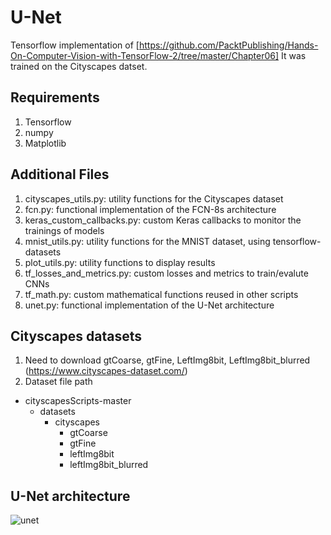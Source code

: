 # U-Net
Tensorflow implementation of [https://github.com/PacktPublishing/Hands-On-Computer-Vision-with-TensorFlow-2/tree/master/Chapter06] It was trained on the Cityscapes datset.

## Requirements
1. Tensorflow
2. numpy
3. Matplotlib

## Additional Files
1. cityscapes_utils.py: utility functions for the Cityscapes dataset 
2. fcn.py: functional implementation of the FCN-8s architecture 
3. keras_custom_callbacks.py: custom Keras callbacks to monitor the trainings of models 
4. mnist_utils.py: utility functions for the MNIST dataset, using tensorflow-datasets 
5. plot_utils.py: utility functions to display results
6. tf_losses_and_metrics.py: custom losses and metrics to train/evalute CNNs
7. tf_math.py: custom mathematical functions reused in other scripts
8. unet.py: functional implementation of the U-Net architecture



## Cityscapes datasets
1. Need to download gtCoarse, gtFine, LeftImg8bit, LeftImg8bit_blurred (https://www.cityscapes-dataset.com/)
2. Dataset file path
* cityscapesScripts-master
  - datasets
    + cityscapes
      - gtCoarse
      - gtFine
      - leftImg8bit
      - leftImg8bit_blurred

## U-Net architecture
![unet](https://user-images.githubusercontent.com/75243173/168416744-734a14a7-7d66-44ab-9ec7-099ba4e58404.png)
